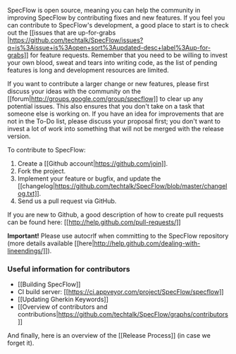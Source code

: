 SpecFlow is open source, meaning you can help the community in improving SpecFlow by contributing fixes and new features. If you feel you can contribute to SpecFlow's development, a good place to start is to check out the [[issues that are up-for-grabs |https://github.com/techtalk/SpecFlow/issues?q=is%3Aissue+is%3Aopen+sort%3Aupdated-desc+label%3Aup-for-grabs]] for feature requests. Remember that you need to be willing to invest your own blood, sweat and tears into writing code, as the list of pending features is long and development resources are limited.

If you want to contribute a larger change or new features, please first discuss your ideas with the community on the [[forum|http://groups.google.com/group/specflow]] to clear up any potential issues. This also ensures that you don't take on a task that someone else is working on. If you have an idea for improvements that are not in the To-Do list, please discuss your proposal first; you don't want to invest a lot of work into something that will not be merged with the release version.

To contribute to SpecFlow:

1. Create a [[Github account|https://github.com/join]].
1. Fork the project.
1. Implement your feature or bugfix, and update the [[changelog|https://github.com/techtalk/SpecFlow/blob/master/changelog.txt]].
1. Send us a pull request via GitHub.

If you are new to Github, a good description of how to create pull requests can be found here: [[http://help.github.com/pull-requests/]]

**Important!** Please use autocrlf when committing to the SpecFlow repository (more details available [[here|http://help.github.com/dealing-with-lineendings/]]).

### Useful information for contributors

* [[Building SpecFlow]]
* CI build server: [[https://ci.appveyor.com/project/SpecFlow/specflow]]
* [[Updating Gherkin Keywords]]
* [[Overview of contributors and contributions|https://github.com/techtalk/SpecFlow/graphs/contributors]]

And finally, here is an overview of the [[Release Process]] (in case we forget it).